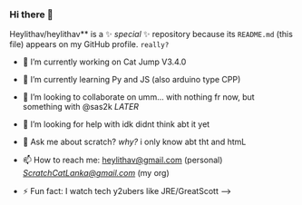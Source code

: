 ### Hi there 👋


Heylithav/heylithav** is a ✨ _special_ ✨ repository because its `README.md` (this file) appears on my GitHub profile. ```really?```



- 🔭 I’m currently working on Cat Jump V3.4.0
- 🌱 I’m currently learning Py and JS (also arduino type CPP)
- 👯 I’m looking to collaborate on umm... with nothing fr now, but something with @sas2k *LATER*
- 🤔 I’m looking for help with idk didnt think abt it yet
- 💬 Ask me about scratch? *why?* i only know abt tht and htmL
- 📫 How to reach me: heylithav@gmail.com (personal) *ScratchCatLanka@gmail.com* (my org)

- ⚡ Fun fact: I watch tech y2ubers like JRE/GreatScott 
-->
